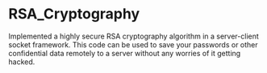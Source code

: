 # RSA_Cryptography
Implemented a highly secure RSA cryptography algorithm in a server-client socket framework. This code can be used to save your passwords or other confidential data remotely to a server without any worries of it getting hacked.
